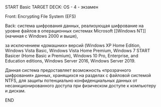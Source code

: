 START
Basic
TARGET DECK: OS - 4 - экзамен

Front: Encrypting File System (EFS)  

Back: система шифрования данных, реализующая шифрование на уровне файлов в операционных системах Microsoft [[Windows NT]] (начиная с Windows 2000 и выше), 

за исключением «домашних» версий (Windows XP Home Edition, Windows Vista Basic, Windows Vista Home Premium, Windows 7 START
Basicer (Home Basic и Premium), Windows 10 Pro, Enterprise, and Education editions, Windows Server 2016, Windows Server 2019. 

Данная система предоставляет возможность «прозрачного шифрования» данных, хранящихся на разделах с файловой системой NTFS, для защиты потенциально конфиденциальных данных от несанкционированного доступа при физическом доступе к компьютеру и дискам.
<!--ID: 1663427618515-->
END 